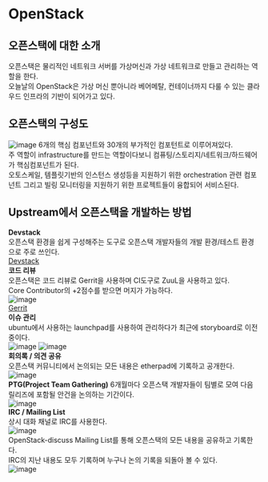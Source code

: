 # OpenStack
  ## 오픈스택에 대한 소개
  오픈스택은 물리적인 네트워크 서버를 가상머신과 가상 네트워크로 만들고 관리하는 역할을 한다.  
  오늘날의 OpenStack은 가상 머신 뿐아니라 베어메탈, 컨테이너까지 다룰 수 있는 클라우드 인프라의 기반이 되어가고 있다.  
  ## 오픈스택의 구성도
  ![image](https://user-images.githubusercontent.com/86049096/169686265-8ac66c8b-418a-4fb5-be11-4e6e0354660b.png)
  6개의 핵심 컴포넌트와 30개의 부가적인 컴포턴트로 이루어져있다.  
  주 역할이 infrastructure를 만드는 역할이다보니 컴퓨팅/스토리지/네트워크/하드웨어가 핵심컴포넌트가 된다.  
  오토스케일, 템플릿기반의 인스턴스 생성등을 지원하기 위한 orchestration 관련 컴포넌트 그리고 빌링 모니터링을 지원하기 위한 프로젝트들이 융합되어 서비스된다.  
  ## Upstream에서 오픈스택을 개발하는 방법
  **Devstack**  
  오픈스택 환경을 쉽게 구성해주는 도구로 오픈스택 개발자들의 개발 환경/테스트 환경으로 주로 쓰인다.  
  [Devstack](https://docs.openstack.org/devstack/latest/)  
  **코드 리뷰**  
  오픈스택은 코드 리뷰로 Gerrit을 사용하며 CI도구로 ZuuL을 사용하고 있다.  
  Core Contributor의 +2점수를 받으면 머지가 가능하다.  
  ![image](https://user-images.githubusercontent.com/86049096/169687579-499152d9-087d-4248-bf73-f709f646e4f8.png)  
  [Gerrit](https://review.opendev.org)  
  **이슈 관리**  
  ubuntu에서 사용하는 launchpad를 사용하여 관리하다가 최근에 storyboard로 이전중이다.  
  ![image](https://user-images.githubusercontent.com/86049096/169687604-9c3a2288-1659-4953-a57c-cd7226eedcb2.png)
  ![image](https://user-images.githubusercontent.com/86049096/169687614-722270b0-3e93-4745-a041-288d3afcb451.png)  
  **회의록 / 의견 공유**  
  오픈스택 커뮤니티에서 논의되는 모든 내용은 etherpad에 기록하고 공개한다.  
  ![image](https://user-images.githubusercontent.com/86049096/169687621-e5af6d0e-919c-4527-a93f-29f9d593e181.png)  
  **PTG(Project Team Gathering)**
  6개월마다 오픈스택 개발자들이 팀별로 모여 다음 릴리즈에 포함될 안건을 논의하는 기간이다.  
  ![image](https://user-images.githubusercontent.com/86049096/169686678-c6bf5ca1-1dfd-4a84-a08b-10a3f5540bb8.png)  
  **IRC / Mailing List**  
  상시 대화 채널로 IRC를 사용한다.  
  ![image](https://user-images.githubusercontent.com/86049096/169686720-26a69d07-7c12-4d46-b96d-c754690af31b.png)  
  OpenStack-discuss Mailing List를 통해 오픈스택의 모든 내용을 공유하고 기록한다.  
  IRC의 지난 내용도 모두 기록하며 누구나 논의 기록을 되돌아 볼 수 있다.  
  ![image](https://user-images.githubusercontent.com/86049096/169686741-c95e62ab-6bfb-48a3-994f-3898d68191dd.png)

